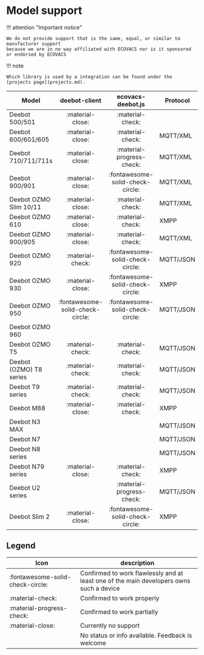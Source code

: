 # Model support

!!! attention "Important notice"

    We do not provide support that is the same, equal, or similar to manufacturer support
    because we are in no way affiliated with ECOVACS nor is it sponsored or endorsed by ECOVACS

!!! note

    Which library is used by a integration can be found under the [projects page](projects.md).

| Model                   |          deebot-client           |        ecovacs-deebot.js         | Protocol  |
| ----------------------- | :------------------------------: | :------------------------------: | --------- |
| Deebot 500/501          |         :material-close:         |         :material-check:         |           |
| Deebot 600/601/605      |         :material-close:         |         :material-check:         | MQTT/XML  |
| Deebot 710/711/711s     |         :material-close:         |    :material-progress-check:     | MQTT/XML  |
| Deebot 900/901          |         :material-close:         | :fontawesome-solid-check-circle: | MQTT/XML  |
| Deebot OZMO Slim 10/11  |         :material-close:         |         :material-check:         | MQTT/XML  |
| Deebot OZMO 610         |         :material-close:         |         :material-check:         | XMPP      |
| Deebot OZMO 900/905     |         :material-close:         |         :material-check:         | MQTT/XML  |
| Deebot OZMO 920         |         :material-check:         | :fontawesome-solid-check-circle: | MQTT/JSON |
| Deebot OZMO 930         |         :material-close:         | :fontawesome-solid-check-circle: | XMPP      |
| Deebot OZMO 950         | :fontawesome-solid-check-circle: | :fontawesome-solid-check-circle: | MQTT/JSON |
| Deebot OZMO 960         |                                  |                                  |           |
| Deebot OZMO T5          |         :material-check:         |         :material-check:         | MQTT/JSON |
| Deebot (OZMO) T8 series |         :material-check:         |         :material-check:         | MQTT/JSON |
| Deebot T9 series        |         :material-check:         |         :material-check:         | MQTT/JSON |
| Deebot M88              |         :material-close:         |         :material-check:         | XMPP      |
| Deebot N3 MAX           |                                  |                                  | MQTT/JSON |
| Deebot N7               |                                  |                                  | MQTT/JSON |
| Deebot N8 series        |                                  |                                  | MQTT/JSON |
| Deebot N79 series       |         :material-close:         |         :material-check:         | XMPP      |
| Deebot U2 series        |                                  |    :material-progress-check:     | MQTT/JSON |
| Deebot Slim 2           |         :material-close:         | :fontawesome-solid-check-circle: | XMPP      |

## Legend

| Icon                             | description                                                                             |
| -------------------------------- | --------------------------------------------------------------------------------------- |
| :fontawesome-solid-check-circle: | Confirmed to work flawlessly and at least one of the main developers owns such a device |
| :material-check:                 | Confirmed to work properly                                                              |
| :material-progress-check:        | Confirmed to work partially                                                             |
| :material-close:                 | Currently no support                                                                    |
|                                  | No status or info available. Feedback is welcome                                        |
